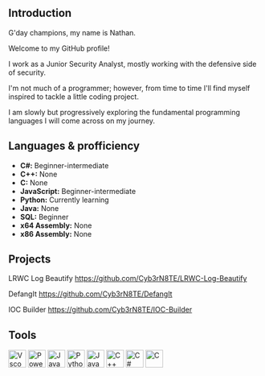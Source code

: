 ## Introduction

G'day champions, my name is Nathan. 

Welcome to my GitHub profile!

I work as a Junior Security Analyst, mostly working with the defensive side of security. 

I'm not much of a programmer; however, from time to time I'll find myself inspired to tackle a little coding project.

I am slowly but progressively exploring the fundamental programming languages I will come across on my journey.

## Languages & profficiency

- **C#:** Beginner-intermediate
- **C++:** None
- **C:** None 
- **JavaScript:** Beginner-intermediate
- **Python:** Currently learning
- **Java:** None
- **SQL:** Beginner
- **x64 Assembly:** None
- **x86 Assembly:** None

## Projects

LRWC Log Beautify 
https://github.com/Cyb3rN8TE/LRWC-Log-Beautify

DefangIt 
https://github.com/Cyb3rN8TE/DefangIt

IOC Builder 
https://github.com/Cyb3rN8TE/IOC-Builder

## Tools

[<img algin="left" alt="Vscode" width="35px" src="https://upload.wikimedia.org/wikipedia/commons/thumb/9/9a/Visual_Studio_Code_1.35_icon.svg/1280px-Visual_Studio_Code_1.35_icon.svg.png" />][Vscode]
[<img algin="left" alt="PowerShell" width="35px" src="https://docs.microsoft.com/en-us/powershell/media/index/ps_black_128.svg" />][pwsh]
[<img algin="left" alt="JavaScript" width="35px" src="https://upload.wikimedia.org/wikipedia/commons/6/6a/JavaScript-logo.png" />][JS]
[<img algin="left" alt="Python" width="35px" src="https://upload.wikimedia.org/wikipedia/commons/thumb/c/c3/Python-logo-notext.svg/1280px-Python-logo-notext.svg.png" />][Python]
[<img algin="left" alt="Java" width="35px" src="https://upload.wikimedia.org/wikipedia/en/thumb/3/30/Java_programming_language_logo.svg/800px-Java_programming_language_logo.svg.png" />][Java]
[<img algin="left" alt="C++" width="35px" src="https://upload.wikimedia.org/wikipedia/commons/thumb/1/18/ISO_C%2B%2B_Logo.svg/1280px-ISO_C%2B%2B_Logo.svg.png" />][C++]
[<img algin="left" alt="C#" width="35px" src="https://upload.wikimedia.org/wikipedia/commons/thumb/b/bd/Logo_C_sharp.svg/1200px-Logo_C_sharp.svg.png" />][C#]
[<img algin="left" alt="C" width="35px" src="https://upload.wikimedia.org/wikipedia/commons/thumb/1/18/C_Programming_Language.svg/926px-C_Programming_Language.svg.png" />][C]

[Vscode]: https://code.visualstudio.com/
[pwsh]: https://docs.microsoft.com/en-us/powershell/
[JS]: https://www.javascript.com/
[Python]: https://www.python.org/
[Java]: https://www.java.com/en/
[C++]: https://isocpp.org/
[C#]: https://learn.microsoft.com/en-us/dotnet/csharp/
[C]: https://www.iso.org/standard/74528.html



